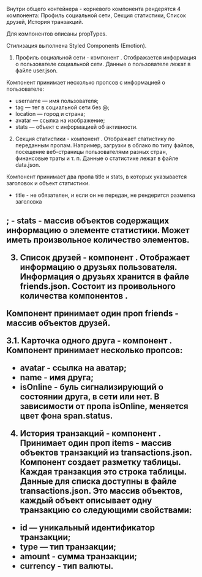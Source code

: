 Внутри общего контейнера - корневого компонента <App> рендерятся 4 компонента:
Профиль социальной сети, Секция статистики, Список друзей, История транзакций.

Для компонентов описаны propTypes.

Стилизация выполнена Styled Components (Emotion).

1. Профиль социальной сети - компонент <Profile>. Отображается информация о
   пользователе социальной сети. Данные о пользователе лежат в файле user.json.

Компонент принимает несколько пропсов с информацией о пользователе:

- username — имя пользователя;
- tag — тег в социальной сети без @;
- location — город и страна;
- avatar — ссылка на изображение;
- stats — объект с информацией об активности.

2. Секция статистики - компонент <Statistics>. Отображает статистику по
   переданным пропам. Например, загрузки в облако по типу файлов, посещение
   веб-страницы пользователями разных стран, финансовые траты и т. п. Данные о
   статистике лежат в файле data.json.

Компонент принимает два пропа title и stats, в которых указывается заголовок и
объект статистики.

- title - не обязателен, и если он не передан, не рендерится разметка заголовка
<h2>;
- stats - массив объектов содержащих информацию о элементе статистики. Может
  иметь произвольное количество элементов.

3. Список друзей - компонент <FriendList>. Отображает информацию о друзьях
   пользователя. Информация о друзьях хранится в файле friends.json. Состоит из
   проивольного количества компонентов <FriendListItem>.

Компонент принимает один проп friends - массив объектов друзей.

3.1. Карточка одного друга - компонент <FriendListItem>. Компонент принимает
несколько пропсов:

- avatar - ссылка на аватар;
- name - имя друга;
- isOnline - буль сигнализирующий о состоянии друга, в сети или нет. В
  зависимости от пропа isOnline, меняется цвет фона span.status.

4. История транзакций - компонент <TransactionHistory>. Принимает один проп
   items - массив объектов транзакций из transactions.json. Компонент создает
   разметку таблицы. Каждая транзакция это строка таблицы. Данные для списка
   доступны в файле transactions.json. Это массив объектов, каждый объект
   описывает одну транзакцию со следующими свойствами:

- id — уникальный идентификатор транзакции;
- type — тип транзакции;
- amount - сумма транзакции;
- currency - тип валюты.
